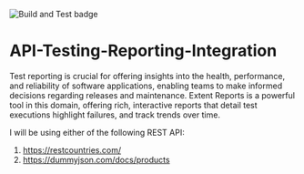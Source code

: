 ![Build and Test badge](https://github.com/Theophelus/API-Testing-Reporting-Integration/actions/workflows/products-api-tests-workflow.yml/badge.svg)
# API-Testing-Reporting-Integration
Test reporting is crucial for offering insights into the health, performance, and reliability of software applications, enabling teams to make informed decisions regarding releases and maintenance.
Extent Reports is a powerful tool in this domain, offering rich, interactive reports that detail test executions highlight failures, and track trends over time.

I will be using either of the following REST API:

1. https://restcountries.com/
2. https://dummyjson.com/docs/products
